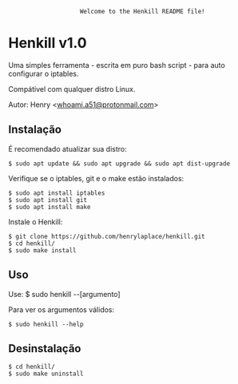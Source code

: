 						Welcome to the Henkill README file!    

Henkill v1.0
=============

Uma simples ferramenta - escrita em puro bash script - para auto configurar o iptables. 

Compátivel com qualquer distro Linux.

Autor: Henry <<whoami.a51@protonmail.com>>

Instalação
-----------

É recomendado atualizar sua distro:
 
    $ sudo apt update && sudo apt upgrade && sudo apt dist-upgrade

Verifique se o iptables, git e o make estão instalados:
 
    $ sudo apt install iptables
    $ sudo apt install git
    $ sudo apt install make

Instale o Henkill:

    $ git clone https://github.com/henrylaplace/henkill.git
    $ cd henkill/
    $ sudo make install
    
Uso
----

Use: $ sudo henkill --[argumento]

Para ver os argumentos válidos:

    $ sudo henkill --help


Desinstalação
--------------

    $ cd henkill/
    $ sudo make uninstall
    
